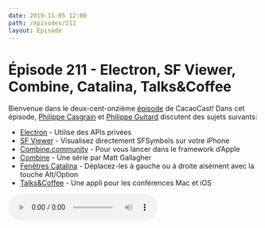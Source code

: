 ```yaml
---
date: 2019-11-05 12:00
path: /episodes/211
layout: Episode
---
```

# Épisode 211 - Electron, SF Viewer, Combine, Catalina, Talks&Coffee
<p>Bienvenue dans le deux-cent-onzi&egrave;me&nbsp;<a href="https://cacaocast.com/media/cacaocast_211.mp3" title="CacaoCast Episode 211">épisode</a> de CacaoCast! Dans cet épisode, <a href="http://www.twitter.com/philippec" title="Philippe Casgrain sur Twitter">Philippe Casgrain</a> et <a href="http://www.twitter.com/philippeguitard" title="Philippe Guitard sur Twitter">Philippe Guitard</a> discutent des sujets suivants:</p>
<ul>
<li><a href="https://mjtsai.com/blog/2019/11/04/electron-apps-rejected-from-the-mac-app-store/" title="Electron">Electron</a> - Utilise des APIs privées</li>
<li><a href="https://apps.apple.com/us/app/sf-viewer/id1483864767?ls=1" title="SF Viewer">SF Viewer</a> - Visualisez directement SFSymbols sur votre iPhone</li>
<li><a href="https://combine.community" title="Combine.community">Combine.community</a> - Pour vous lancer dans le framework d’Apple</li>
<li><a href="https://www.cocoawithlove.com/blog/twenty-two-short-tests-of-combine-part-1.html" title="Combine">Combine</a> - Une série par Matt Gallagher</li>
<li><a href="https://twitter.com/fjoachim/status/1188588263939833857" title="Fenêtres Catalina">Fenêtres Catalina</a> - Déplacez-les à gauche ou à droite aisément avec la touche Alt/Option</li>
<li><a href="https://apps.apple.com/us/app/talks-coffee/id1466240063" title="Talks&Coffee">Talks&Coffee</a> - Une appli pour les conférences Mac et iOS</li>
</ul>
<p><audio controls><source src="https://cacaocast.com/media/cacaocast_211.mp3" type="audio/mpeg"><source src="https://cacaocast.com/media/cacaocast_211.mp3" type="audio/mp4">Votre navigateur ne supporte pas l'élément audio / Your browser does not support the audio element.</audio></p>
